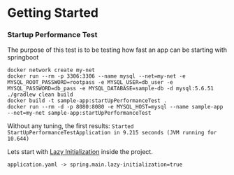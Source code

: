 # Getting Started

### Startup Performance Test
The purpose of this test is to be testing how fast an app can be starting with springboot

```console
docker network create my-net
docker run --rm -p 3306:3306 --name mysql --net=my-net -e MYSQL_ROOT_PASSWORD=rootpass -e MYSQL_USER=db_user -e MYSQL_PASSWORD=db_pass -e MYSQL_DATABASE=sample-db -d mysql:5.6.51
./gradlew clean build
docker build -t sample-app:startUpPerformanceTest .
docker run --rm -d -p 8080:8080 -e MYSQL_HOST=mysql --name sample-app --net=my-net sample-app:startUpPerformanceTest
```

Without any tuning, the first results:
`Started StartUpPerformanceTestApplication in 9.215 seconds (JVM running for 10.644)`

Lets start with [Lazy Initialization](https://www.baeldung.com/spring-boot-lazy-initialization) inside the project.

`application.yaml -> spring.main.lazy-initialization=true`

